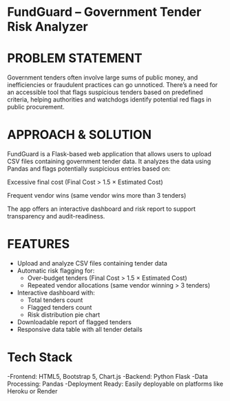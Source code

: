 # FundGuard – Government Tender Risk Analyzer
# PROBLEM STATEMENT
Government tenders often involve large sums of public money, and inefficiencies or fraudulent practices can go unnoticed. There’s a need for an accessible tool that flags suspicious tenders based on predefined criteria, helping authorities and watchdogs identify potential red flags in public procurement.

#  APPROACH & SOLUTION
FundGuard is a Flask-based web application that allows users to upload CSV files containing government tender data. It analyzes the data using Pandas and flags potentially suspicious entries based on:

Excessive final cost (Final Cost > 1.5 × Estimated Cost)

Frequent vendor wins (same vendor wins more than 3 tenders)

The app offers an interactive dashboard and risk report to support transparency and audit-readiness.

#  FEATURES 
  - Upload and analyze CSV files containing tender data
- Automatic risk flagging for:
  - Over-budget tenders (Final Cost > 1.5 × Estimated Cost)
  - Repeated vendor allocations (same vendor winning > 3 tenders)
- Interactive dashboard with:
  - Total tenders count
  - Flagged tenders count
  - Risk distribution pie chart
- Downloadable report of flagged tenders
- Responsive data table with all tender details
  
 # Tech Stack
  -Frontend: HTML5, Bootstrap 5, Chart.js
  -Backend: Python Flask
  -Data Processing: Pandas
  -Deployment Ready: Easily deployable on platforms like Heroku or Render

